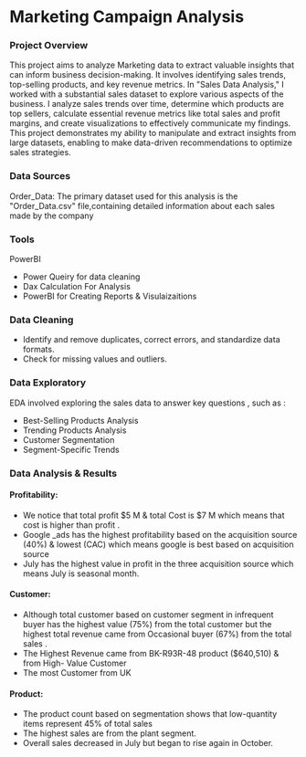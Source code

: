 # Marketing Campaign Analysis


### Project Overview
This project aims to analyze Marketing data to extract valuable insights that can inform business decision-making. It involves identifying sales trends, top-selling products, and key revenue metrics.
 In "Sales Data Analysis," I worked with a substantial sales dataset to explore various aspects of the business.
 l analyze sales trends over time, determine which products are top sellers, calculate essential revenue metrics like total sales and profit margins, and create visualizations to effectively communicate my findings. 
 This project demonstrates my ability to manipulate and extract insights from large datasets, enabling  to make data-driven recommendations to optimize sales strategies.

### Data Sources

Order_Data: The primary dataset used for this analysis is the "Order_Data.csv" file,containing detailed information about each sales made by the company


### Tools 

PowerBI 
- Power Queiry for data cleaning
- Dax Calculation For Analysis
- PowerBI for Creating Reports & Visulaizaitions

### Data Cleaning

 - Identify and remove duplicates, correct errors, and standardize data formats.
 - Check for missing values and outliers. 

### Data Exploratory 

EDA involved exploring the sales data to answer key questions , such as :
- Best-Selling Products Analysis
- Trending Products Analysis
- Customer Segmentation
- Segment-Specific Trends

### Data Analysis & Results 

#### Profitability:
- We notice that total profit $5 M & total Cost is $7 M  which means  that cost is higher than profit .
- Google _ads has the highest profitability  based on the acquisition source (40%)  & lowest (CAC)  which means google is best  based on acquisition source 
- July has the highest value in profit in the three acquisition source   which means  July is seasonal month.

#### Customer:
- Although total customer based on customer segment in infrequent buyer has the highest value (75%) from the total customer  but  the highest total revenue came  from Occasional buyer (67%) from the total sales .
- The Highest Revenue came from BK-R93R-48  product ($640,510)  & from High- Value Customer 
- The most Customer from UK

#### Product:
- The product count based on segmentation shows that low-quantity items represent 45% of total sales
- The highest sales are from the plant segment.
- Overall sales decreased in July but began to rise again in October. 

  











